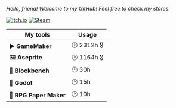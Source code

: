 _Hello, friend! Welcome to my GitHub! Feel free to check my stores._

[![itch.io](https://img.shields.io/badge/Itch.io-FA5C5C?style=for-the-badge&logo=itchdotio&logoColor=white)](https://harutofun.itch.io/)
[![Steam](https://img.shields.io/badge/Steam-000000?style=for-the-badge&logo=steam&logoColor=white)](https://store.steampowered.com/dev/harutofun)




| My tools  | Usage |
|---------|-------|
| ▶️ **GameMaker**  | 🕑 2312h 🎖️ |
| 🖼️ **Aseprite** | 🕑 1164h 🎖️ |
| 🧊 **Blockbench** | 🕑 30h |
| 🤖 **Godot**  | 🕑 15h |
| 📝 **RPG Paper Maker** | 🕑 10h |

